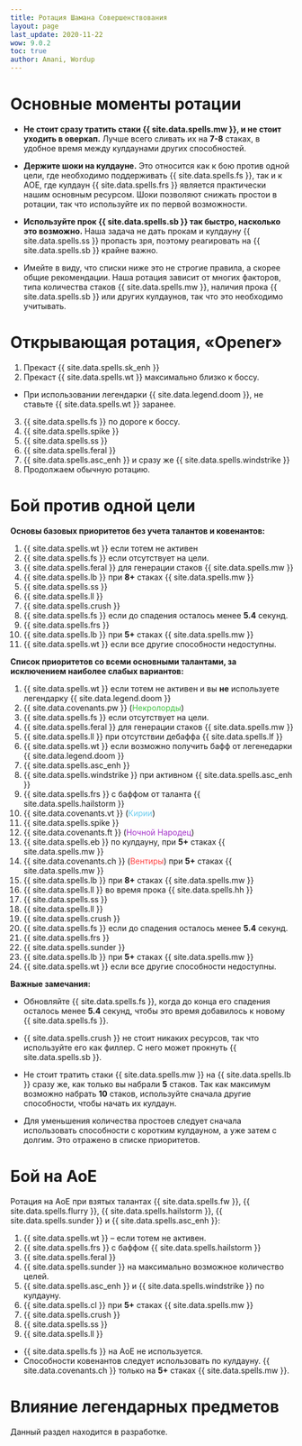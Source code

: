 ```yaml
---
title: Ротация Шамана Совершенствования
layout: page
last_update: 2020-11-22 
wow: 9.0.2
toc: true
author: Amani, Wordup
---
```


# Основные моменты ротации

* **Не стоит сразу тратить стаки {{ site.data.spells.mw }}, и не стоит уходить в оверкап.** Лучше всего сливать их на **7-8** стаках, в удобное время между кулдаунами других способностей.

* **Держите шоки на кулдауне.** Это относится как к бою против одной цели, где необходимо поддерживать {{ site.data.spells.fs }}, так и к АОЕ, где кулдаун {{ site.data.spells.frs }} является практически нашим основным ресурсом. Шоки позволяют снижать простои в ротации, так что используйте их по первой возможности.

* **Используйте прок {{ site.data.spells.sb }} так быстро, насколько это возможно.** Наша задача не дать прокам и кулдауну {{ site.data.spells.ss }} пропасть зря, поэтому реагировать на {{ site.data.spells.sb }} крайне важно.

* Имейте в виду, что списки ниже это не строгие правила, а скорее общие рекомендации. Наша ротация зависит от многих факторов, типа количества стаков {{ site.data.spells.mw }}, наличия прока {{ site.data.spells.sb }} или других кулдаунов, так что это необходимо учитывать.

# Открывающая ротация, «Opener»

1. Прекаст {{ site.data.spells.sk_enh }}
2. Прекаст {{ site.data.spells.wt }} максимально близко к боссу.
  * При использовании легендарки {{ site.data.legend.doom }}, не ставьте {{ site.data.spells.wt }} заранее.
3. {{ site.data.spells.fs }} по дороге к боссу.
4. {{ site.data.spells.spike }} 
5. {{ site.data.spells.ss }}
6. {{ site.data.spells.feral }}
7. {{ site.data.spells.asc_enh }} и сразу же {{ site.data.spells.windstrike }}
8. Продолжаем обычную ротацию.

# Бой против одной цели

**Основы базовых приоритетов без учета талантов и ковенантов:**

1. {{ site.data.spells.wt }} если тотем не активен
2. {{ site.data.spells.fs }} если отсутствует на цели.
3. {{ site.data.spells.feral }} для генерации стаков {{ site.data.spells.mw }}
4. {{ site.data.spells.lb }} при **8+** стаках {{ site.data.spells.mw }}
5. {{ site.data.spells.ss }}
6. {{ site.data.spells.ll }}
7. {{ site.data.spells.crush }}
8. {{ site.data.spells.fs }} если до спадения осталось менее **5.4** секунд.
9. {{ site.data.spells.frs }} 
10. {{ site.data.spells.lb }} при **5+** стаках {{ site.data.spells.mw }}
11. {{ site.data.spells.wt }} если все другие способности недоступны.

**Список приоритетов со всеми основными талантами, за исключением наиболее слабых вариантов:**

1. {{ site.data.spells.wt }} если тотем не активен и вы **не** используете легендарку {{ site.data.legend.doom }}
2. {{ site.data.covenants.pw }} (<span style="color:#40bf40;font-size:1em;">Некролорды</span>)
3. {{ site.data.spells.fs }} если отсутствует на цели.
4. {{ site.data.spells.feral }} для генерации стаков {{ site.data.spells.mw }}
5. {{ site.data.spells.ll }} при отсутствии дебаффа {{ site.data.spells.lf }}
6. {{ site.data.spells.wt }} если возможно получить бафф от легенедарки {{ site.data.legend.doom }}
7. {{ site.data.spells.asc_enh }}
8. {{ site.data.spells.windstrike }} при активном {{ site.data.spells.asc_enh }}
9. {{ site.data.spells.frs }} с баффом от таланта {{ site.data.spells.hailstorm }} 
10. {{ site.data.covenants.vt }} (<span style="color:#68ccef;font-size:1em;">Кирии</span>)
11. {{ site.data.spells.spike }}
12. {{ site.data.covenants.ft }} (<span style="color:#a330c9;font-size:1em;">Ночной Народец</span>)
13. {{ site.data.spells.eb }} по кулдауну, при **5+** стаках {{ site.data.spells.mw }}
14. {{ site.data.covenants.ch }} (<span style="color:#ff4040;font-size:1em;">Вентиры</span>) при **5+** стаках {{ site.data.spells.mw }}
15. {{ site.data.spells.lb }} при **8+** стаках {{ site.data.spells.mw }}
16. {{ site.data.spells.ll }} во время прока {{ site.data.spells.hh }}
17. {{ site.data.spells.ss }}
18. {{ site.data.spells.ll }}
19. {{ site.data.spells.crush }}
20. {{ site.data.spells.fs }} если до спадения осталось менее **5.4** секунд.
21. {{ site.data.spells.frs }} 
22. {{ site.data.spells.sunder }}
23. {{ site.data.spells.lb }} при **5+** стаках {{ site.data.spells.mw }}
24. {{ site.data.spells.wt }} если все другие способности недоступны.

**Важные замечания:**

* Обновляйте {{ site.data.spells.fs }}, когда до конца его спадения осталось менее **5.4** секунд, чтобы это время добавилось к новому {{ site.data.spells.fs }}.

* {{ site.data.spells.crush }} не стоит никаких ресурсов, так что используйте его как филлер. С него может прокнуть {{ site.data.spells.sb }}.

* Не стоит тратить стаки {{ site.data.spells.mw }} на {{ site.data.spells.lb }} сразу же, как только вы набрали **5** стаков. Так как максимум возможно набрать **10** стаков, используйте сначала другие способности, чтобы начать их кулдаун. 

* Для уменьшения количества простоев следует сначала использовать способности с коротким кулдауном, а уже затем с долгим. Это отражено в списке приоритетов.

# Бой на АоЕ

Ротация на АоЕ при взятых талантах {{ site.data.spells.fw }}, {{ site.data.spells.flurry }}, {{ site.data.spells.hailstorm }}, {{ site.data.spells.sunder }} и {{ site.data.spells.asc_enh }}:

1. {{ site.data.spells.wt }} – если тотем не активен.
2. {{ site.data.spells.frs }} с баффом {{ site.data.spells.hailstorm }}
3. {{ site.data.spells.feral }}
4. {{ site.data.spells.sunder }} на максимально возможное количество целей.
5. {{ site.data.spells.asc_enh }} и {{ site.data.spells.windstrike }} по кулдауну.
6. {{ site.data.spells.cl }} при **5+** стаках {{ site.data.spells.mw }}
7. {{ site.data.spells.crush }}
8. {{ site.data.spells.ss }}
9. {{ site.data.spells.ll }}

* {{ site.data.spells.fs }} на АоЕ не используется.
* Способности ковенантов следует использовать по кулдауну. {{ site.data.covenants.ch }} только на **5+** стаках {{ site.data.spells.mw }}.


# Влияние легендарных предметов

Данный раздел находится в разработке.
